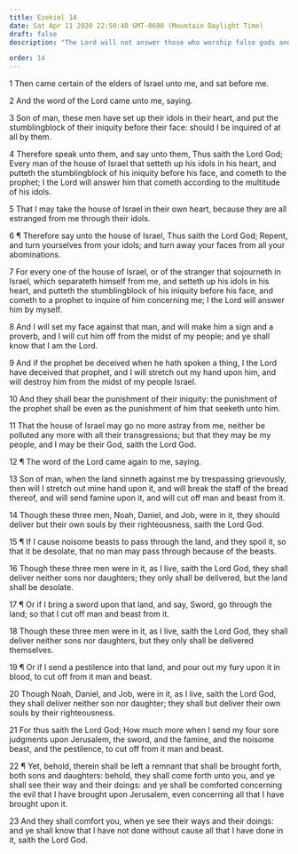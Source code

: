 ```yaml
---
title: Ezekiel 14
date: Sat Apr 11 2020 22:50:40 GMT-0600 (Mountain Daylight Time)
draft: false
description: "The Lord will not answer those who worship false gods and work iniquity—Ezekiel preaches repentance—The people would not be saved though Noah, Daniel, and Job ministered among them."

order: 14
---
```

    
1 Then came certain of the elders of Israel unto me, and sat before me.

2 And the word of the Lord came unto me, saying.

3 Son of man, these men have set up their idols in their heart, and put the stumblingblock of their iniquity before their face: should I be inquired of at all by them.

4 Therefore speak unto them, and say unto them, Thus saith the Lord God; Every man of the house of Israel that setteth up his idols in his heart, and putteth the stumblingblock of his iniquity before his face, and cometh to the prophet; I the Lord will answer him that cometh according to the multitude of his idols.

5 That I may take the house of Israel in their own heart, because they are all estranged from me through their idols.

6 ¶ Therefore say unto the house of Israel, Thus saith the Lord God; Repent, and turn yourselves from your idols; and turn away your faces from all your abominations.

7 For every one of the house of Israel, or of the stranger that sojourneth in Israel, which separateth himself from me, and setteth up his idols in his heart, and putteth the stumblingblock of his iniquity before his face, and cometh to a prophet to inquire of him concerning me; I the Lord will answer him by myself.

8 And I will set my face against that man, and will make him a sign and a proverb, and I will cut him off from the midst of my people; and ye shall know that I am the Lord.

9 And if the prophet be deceived when he hath spoken a thing, I the Lord have deceived that prophet, and I will stretch out my hand upon him, and will destroy him from the midst of my people Israel.

10 And they shall bear the punishment of their iniquity: the punishment of the prophet shall be even as the punishment of him that seeketh unto him.

11 That the house of Israel may go no more astray from me, neither be polluted any more with all their transgressions; but that they may be my people, and I may be their God, saith the Lord God.

12 ¶ The word of the Lord came again to me, saying.

13 Son of man, when the land sinneth against me by trespassing grievously, then will I stretch out mine hand upon it, and will break the staff of the bread thereof, and will send famine upon it, and will cut off man and beast from it.

14 Though these three men, Noah, Daniel, and Job, were in it, they should deliver but their own souls by their righteousness, saith the Lord God.

15 ¶ If I cause noisome beasts to pass through the land, and they spoil it, so that it be desolate, that no man may pass through because of the beasts.

16 Though these three men were in it, as I live, saith the Lord God, they shall deliver neither sons nor daughters; they only shall be delivered, but the land shall be desolate.

17 ¶ Or if I bring a sword upon that land, and say, Sword, go through the land; so that I cut off man and beast from it.

18 Though these three men were in it, as I live, saith the Lord God, they shall deliver neither sons nor daughters, but they only shall be delivered themselves.

19 ¶ Or if I send a pestilence into that land, and pour out my fury upon it in blood, to cut off from it man and beast.

20 Though Noah, Daniel, and Job, were in it, as I live, saith the Lord God, they shall deliver neither son nor daughter; they shall but deliver their own souls by their righteousness.

21 For thus saith the Lord God; How much more when I send my four sore judgments upon Jerusalem, the sword, and the famine, and the noisome beast, and the pestilence, to cut off from it man and beast.

22 ¶ Yet, behold, therein shall be left a remnant that shall be brought forth, both sons and daughters: behold, they shall come forth unto you, and ye shall see their way and their doings: and ye shall be comforted concerning the evil that I have brought upon Jerusalem, even concerning all that I have brought upon it.

23 And they shall comfort you, when ye see their ways and their doings: and ye shall know that I have not done without cause all that I have done in it, saith the Lord God.
